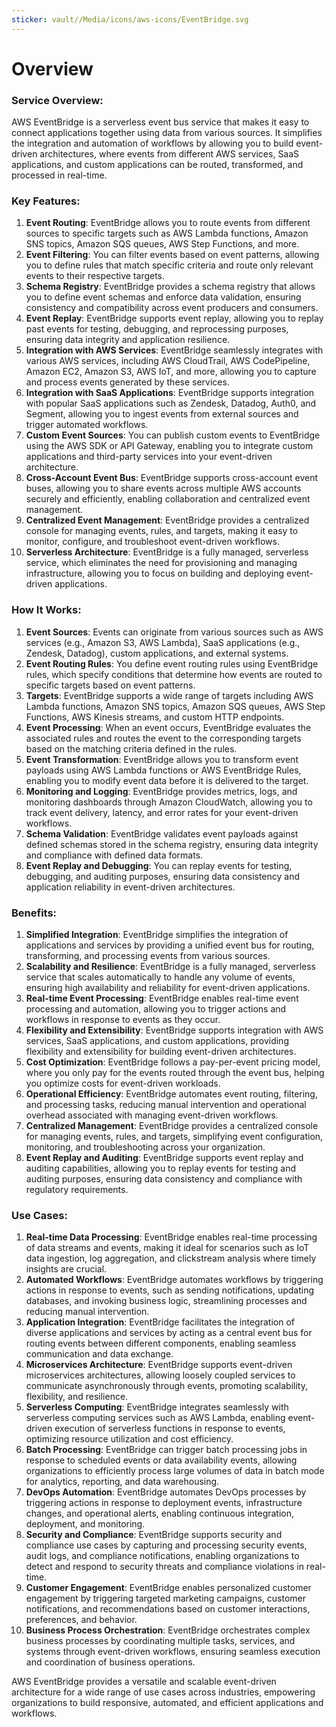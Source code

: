 ```yaml
---
sticker: vault//Media/icons/aws-icons/EventBridge.svg
---
```

# Overview

### Service Overview:

AWS EventBridge is a serverless event bus service that makes it easy to connect applications together using data from various sources. It simplifies the integration and automation of workflows by allowing you to build event-driven architectures, where events from different AWS services, SaaS applications, and custom applications can be routed, transformed, and processed in real-time.

### Key Features:

1. **Event Routing**: EventBridge allows you to route events from different sources to specific targets such as AWS Lambda functions, Amazon SNS topics, Amazon SQS queues, AWS Step Functions, and more.
2. **Event Filtering**: You can filter events based on event patterns, allowing you to define rules that match specific criteria and route only relevant events to their respective targets.
3. **Schema Registry**: EventBridge provides a schema registry that allows you to define event schemas and enforce data validation, ensuring consistency and compatibility across event producers and consumers.
4. **Event Replay**: EventBridge supports event replay, allowing you to replay past events for testing, debugging, and reprocessing purposes, ensuring data integrity and application resilience.
5. **Integration with AWS Services**: EventBridge seamlessly integrates with various AWS services, including AWS CloudTrail, AWS CodePipeline, Amazon EC2, Amazon S3, AWS IoT, and more, allowing you to capture and process events generated by these services.
6. **Integration with SaaS Applications**: EventBridge supports integration with popular SaaS applications such as Zendesk, Datadog, Auth0, and Segment, allowing you to ingest events from external sources and trigger automated workflows.
7. **Custom Event Sources**: You can publish custom events to EventBridge using the AWS SDK or API Gateway, enabling you to integrate custom applications and third-party services into your event-driven architecture.
8. **Cross-Account Event Bus**: EventBridge supports cross-account event buses, allowing you to share events across multiple AWS accounts securely and efficiently, enabling collaboration and centralized event management.
9. **Centralized Event Management**: EventBridge provides a centralized console for managing events, rules, and targets, making it easy to monitor, configure, and troubleshoot event-driven workflows.
10. **Serverless Architecture**: EventBridge is a fully managed, serverless service, which eliminates the need for provisioning and managing infrastructure, allowing you to focus on building and deploying event-driven applications.

### How It Works:

1. **Event Sources**: Events can originate from various sources such as AWS services (e.g., Amazon S3, AWS Lambda), SaaS applications (e.g., Zendesk, Datadog), custom applications, and external systems.
2. **Event Routing Rules**: You define event routing rules using EventBridge rules, which specify conditions that determine how events are routed to specific targets based on event patterns.
3. **Targets**: EventBridge supports a wide range of targets including AWS Lambda functions, Amazon SNS topics, Amazon SQS queues, AWS Step Functions, AWS Kinesis streams, and custom HTTP endpoints.
4. **Event Processing**: When an event occurs, EventBridge evaluates the associated rules and routes the event to the corresponding targets based on the matching criteria defined in the rules.
5. **Event Transformation**: EventBridge allows you to transform event payloads using AWS Lambda functions or AWS EventBridge Rules, enabling you to modify event data before it is delivered to the target.
6. **Monitoring and Logging**: EventBridge provides metrics, logs, and monitoring dashboards through Amazon CloudWatch, allowing you to track event delivery, latency, and error rates for your event-driven workflows.
7. **Schema Validation**: EventBridge validates event payloads against defined schemas stored in the schema registry, ensuring data integrity and compliance with defined data formats.
8. **Event Replay and Debugging**: You can replay events for testing, debugging, and auditing purposes, ensuring data consistency and application reliability in event-driven architectures.

### Benefits:

1. **Simplified Integration**: EventBridge simplifies the integration of applications and services by providing a unified event bus for routing, transforming, and processing events from various sources.
2. **Scalability and Resilience**: EventBridge is a fully managed, serverless service that scales automatically to handle any volume of events, ensuring high availability and reliability for event-driven applications.
3. **Real-time Event Processing**: EventBridge enables real-time event processing and automation, allowing you to trigger actions and workflows in response to events as they occur.
4. **Flexibility and Extensibility**: EventBridge supports integration with AWS services, SaaS applications, and custom applications, providing flexibility and extensibility for building event-driven architectures.
5. **Cost Optimization**: EventBridge follows a pay-per-event pricing model, where you only pay for the events routed through the event bus, helping you optimize costs for event-driven workloads.
6. **Operational Efficiency**: EventBridge automates event routing, filtering, and processing tasks, reducing manual intervention and operational overhead associated with managing event-driven workflows.
7. **Centralized Management**: EventBridge provides a centralized console for managing events, rules, and targets, simplifying event configuration, monitoring, and troubleshooting across your organization.
8. **Event Replay and Auditing**: EventBridge supports event replay and auditing capabilities, allowing you to replay events for testing and auditing purposes, ensuring data consistency and compliance with regulatory requirements.

### Use Cases:

1. **Real-time Data Processing**: EventBridge enables real-time processing of data streams and events, making it ideal for scenarios such as IoT data ingestion, log aggregation, and clickstream analysis where timely insights are crucial.
2. **Automated Workflows**: EventBridge automates workflows by triggering actions in response to events, such as sending notifications, updating databases, and invoking business logic, streamlining processes and reducing manual intervention.
3. **Application Integration**: EventBridge facilitates the integration of diverse applications and services by acting as a central event bus for routing events between different components, enabling seamless communication and data exchange.
4. **Microservices Architecture**: EventBridge supports event-driven microservices architectures, allowing loosely coupled services to communicate asynchronously through events, promoting scalability, flexibility, and resilience.
5. **Serverless Computing**: EventBridge integrates seamlessly with serverless computing services such as AWS Lambda, enabling event-driven execution of serverless functions in response to events, optimizing resource utilization and cost efficiency.
6. **Batch Processing**: EventBridge can trigger batch processing jobs in response to scheduled events or data availability events, allowing organizations to efficiently process large volumes of data in batch mode for analytics, reporting, and data warehousing.
7. **DevOps Automation**: EventBridge automates DevOps processes by triggering actions in response to deployment events, infrastructure changes, and operational alerts, enabling continuous integration, deployment, and monitoring.
8. **Security and Compliance**: EventBridge supports security and compliance use cases by capturing and processing security events, audit logs, and compliance notifications, enabling organizations to detect and respond to security threats and compliance violations in real-time.
9. **Customer Engagement**: EventBridge enables personalized customer engagement by triggering targeted marketing campaigns, customer notifications, and recommendations based on customer interactions, preferences, and behavior.
10. **Business Process Orchestration**: EventBridge orchestrates complex business processes by coordinating multiple tasks, services, and systems through event-driven workflows, ensuring seamless execution and coordination of business operations.

AWS EventBridge provides a versatile and scalable event-driven architecture for a wide range of use cases across industries, empowering organizations to build responsive, automated, and efficient applications and workflows.

